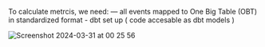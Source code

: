 To calculate metrcis, we need:
    — all events mapped to One Big Table (OBT) in standardized format
    - dbt set up ( code accesable as dbt models )

![Screenshot 2024-03-31 at 00 25 56](https://github.com/kobzevvv/marketing-attribution-data-model/assets/24790956/7af6c5a0-ad42-4f73-a3b9-84389ef3d08a)
